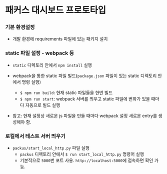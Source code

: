 # 패커스 대시보드 프로토타입

### 기본 환경설정

* 개발 환경에 requirements 파일에 있는 패키지 설치
 
### static 파일 설정 - webpack 등

* `static` 디렉토리 안에서 `npm install` 실행

* webpack을 통한 static 파일 빌드(`package.json` 파일이 있는 static 디렉토리 안에서 명령 실행)
  * `$ npm run build`: 현재 static 파일들을 한번 빌드
  * `$ npm run start`: webpack 서버를 띄우고 static 파일에 변화가 있을 때마다 자동으로 빌드 실행

* 참고: 현재 설정상 새로운 js 파일을 만들 때마다 webpack 설정 새로운 entry를 생성해야 함.

### 로컬에서 테스트 서버 띄우기

* `packus/start_local_http.py` 파일 실행
  * `packus` 디렉토리 안에서 `$ run start_local_http.py` 명령어 실행
  * 기본적으로 `5000`번 포트 사용. `http://localhost:5000`에 접속하면 확인 가능. 